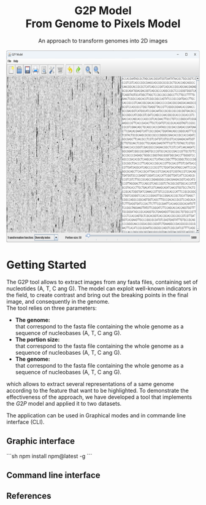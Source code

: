 <!-- HEARDERS -->
<div>
  <h1 align="center">G2P Model<br />
  From Genome to Pixels Model</h1>

  <p align="center">
    An approach to transform genomes into 2D images
    <br />
    <br />
    <img height="500px" src='images/G2P_2.png' />
  </p>
</div>


<!-- CONTENT -->
<h1 >Getting Started</h1>
The G2P tool allows to extract images from any fasta files, containing set of nucleotides (A, T, C ang G).
The model can exploit well-known indicators in the field, to create contrast and bring out the breaking points in the final image, and consequently in the genome.
<br />
The tool relies on three parameters:
<ul>
  <li><b>The genome:</b><br />
    that correspond to the fasta file containing the whole genome as a sequence of nucleobases (A, T, C ang G).
  </li>
  
  <li><b>The portion size:</b><br />
     that correspond to the fasta file containing the whole genome as a sequence of nucleobases (A, T, C ang G).
  </li>
  
  <li><b>The genome:</b><br />
     that correspond to the fasta file containing the whole genome as a sequence of nucleobases (A, T, C ang G).
  </li>
</ul>

which allows to extract several representations of a same genome according to the feature that want to be highlighted.
To demonstrate the effectiveness of the approach, we have developed a tool that implements the $G2P$ model and applied it to two datasets.


The application can be used in Graphical modes and in commande line interface (CLI).


<h2>Graphic interface</h2>
```sh
npm install npm@latest -g
```


<h2>Command line interface</h2>

<h2>References</h2>
